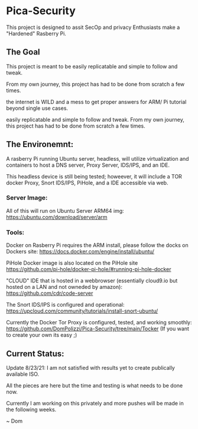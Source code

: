 # Pica-Security
This project is designed to assit SecOp and privacy Enthusiasts make a "Hardened" Rasberry Pi.

## The Goal

This project is meant to be easily replicatable and simple to follow and tweak. 

From my own journey, this project has had to be done from scratch a few times.

the internet is WILD and a mess to get proper answers for ARM/ Pi tutorial beyond single use cases.

easily replicatable and simple to follow and tweak. From my own journey, this project has had to be done from scratch a few times.


## The Environemnt:

A rasberry Pi running Ubuntu server, headless, will utilize virtualization and containers to host a DNS server, Proxy Server, IDS/IPS, and an IDE.


This headless device is still being tested; howeever, it will include a TOR docker Proxy, Snort IDS/IPS, PiHole, and a IDE accessible via web.


### Server Image:

All of this will run on Ubuntu Server ARM64 img:
https://ubuntu.com/download/server/arm


### Tools:

Docker on Rasberry Pi requires the ARM install, please follow the docks on Dockers site:
https://docs.docker.com/engine/install/ubuntu/


PiHole Docker image is also located on the PiHole site
https://github.com/pi-hole/docker-pi-hole/#running-pi-hole-docker

"CLOUD" IDE that is hosted in a webbrowser (essentially cloud9.io but hosted on a LAN and not owneded by amazon):
https://github.com/cdr/code-server

The Snort IDS/IPS is configured and operational:
https://upcloud.com/community/tutorials/install-snort-ubuntu/


Currently the Docker Tor Proxy is configured, tested, and working smoothly:
https://github.com/DomPolizzi/Pica-Security/tree/main/Tocker
(If you want to create your own its easy ;)



## Current Status:

Update 8/23/21:
 I am not satisfied with results yet to create publically available ISO. 
 
 All the pieces are here but the time and testing is what needs to be done now.
 
Currently I am working on this privately and more pushes will be made in the following weeks.

~ Dom



